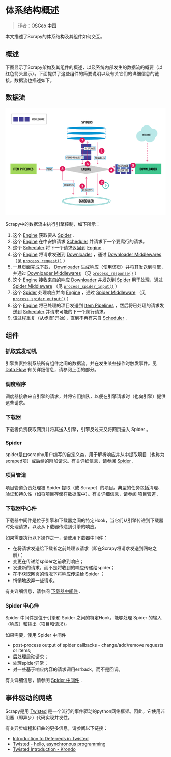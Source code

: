 # 体系结构概述

> 译者：[OSGeo 中国](https://www.osgeo.cn/)

本文描述了Scrapy的体系结构及其组件如何交互。

## 概述

下图显示了Scrapy架构及其组件的概述，以及系统内部发生的数据流的概要（以红色箭头显示）。下面提供了这些组件的简要说明以及有关它们的详细信息的链接。数据流也描述如下。

## 数据流

[![Scrapy architecture](img/d74a68f3540ed16e6533632095e18fc1.jpg)](../_images/scrapy_architecture_02.png)

Scrapy中的数据流由执行引擎控制，如下所示：

1.  这个 [Engine](#component-engine) 获取要从 [Spider](#component-spiders) .
2.  这个 [Engine](#component-engine) 在中安排请求 [Scheduler](#component-scheduler) 并请求下一个要爬行的请求。
3.  这个 [Scheduler](#component-scheduler) 将下一个请求返回到 [Engine](#component-engine) .
4.  这个 [Engine](#component-engine) 将请求发送到 [Downloader](#component-downloader) ，通过 [Downloader Middlewares](#component-downloader-middleware) （见 [`process_request()`](downloader-middleware.html#scrapy.downloadermiddlewares.DownloaderMiddleware.process_request "scrapy.downloadermiddlewares.DownloaderMiddleware.process_request") ）
5.  一旦页面完成下载， [Downloader](#component-downloader) 生成响应（使用该页）并将其发送到引擎，并通过 [Downloader Middlewares](#component-downloader-middleware) （见 [`process_response()`](downloader-middleware.html#scrapy.downloadermiddlewares.DownloaderMiddleware.process_response "scrapy.downloadermiddlewares.DownloaderMiddleware.process_response") ）
6.  这个 [Engine](#component-engine) 接收来自的响应 [Downloader](#component-downloader) 并发送到 [Spider](#component-spiders) 用于处理，通过 [Spider Middleware](#component-spider-middleware) （见 [`process_spider_input()`](spider-middleware.html#scrapy.spidermiddlewares.SpiderMiddleware.process_spider_input "scrapy.spidermiddlewares.SpiderMiddleware.process_spider_input") ）
7.  这个 [Spider](#component-spiders) 处理响应并向 [Engine](#component-engine) ，通过 [Spider Middleware](#component-spider-middleware) （见 [`process_spider_output()`](spider-middleware.html#scrapy.spidermiddlewares.SpiderMiddleware.process_spider_output "scrapy.spidermiddlewares.SpiderMiddleware.process_spider_output") ）
8.  这个 [Engine](#component-engine) 将已处理的项目发送到 [Item Pipelines](#component-pipelines) ，然后将已处理的请求发送到 [Scheduler](#component-scheduler) 并请求可能的下一个爬行请求。
9.  该过程重复（从步骤1开始），直到不再有来自 [Scheduler](#component-scheduler) .

## 组件

### 抓取式发动机

引擎负责控制系统所有组件之间的数据流，并在发生某些操作时触发事件。见 [Data Flow](#data-flow) 有关详细信息，请参阅上面的部分。

### 调度程序

调度器接收来自引擎的请求，并将它们排队，以便在引擎请求时（也向引擎）提供这些请求。

### 下载器

下载者负责获取网页并将其送入引擎，引擎反过来又将网页送入 Spider 。

### Spider

spider是由scraphy用户编写的自定义类，用于解析响应并从中提取项目（也称为scraped项）或后续的附加请求。有关详细信息，请参阅 [Spider](spiders.html#topics-spiders) .

### 项目管道

项目管道负责处理被 Spider 提取（或 Scrape）的项目。典型的任务包括清理、验证和持久性（如将项目存储在数据库中）。有关详细信息，请参阅 [项目管道](item-pipeline.html#topics-item-pipeline) .

### 下载器中心件

下载器中间件是位于引擎和下载器之间的特定Hook，当它们从引擎传递到下载器时处理请求，以及从下载器传递到引擎的响应。

如果需要执行以下操作之一，请使用下载器中间件：

*   在将请求发送给下载者之前处理该请求（即在Scrapy将请求发送到网站之前）；
*   变更在传递给spider之前收到响应；
*   发送新的请求，而不是将收到的响应传递给spider；
*   在不获取网页的情况下将响应传递给 Spider ；
*   悄悄地放弃一些请求。

有关详细信息，请参阅 [下载器中间件](downloader-middleware.html#topics-downloader-middleware) .

### Spider 中心件

Spider 中间件是位于引擎和 Spider 之间的特定Hook，能够处理 Spider 的输入（响应）和输出（项目和请求）。

如果需要，使用 Spider 中间件

*   post-process output of spider callbacks - change/add/remove requests or items;
*   后处理启动请求；
*   处理spider异常；
*   对一些基于响应内容的请求调用errback，而不是回调。

有关详细信息，请参阅 [Spider 中间件](spider-middleware.html#topics-spider-middleware) .

## 事件驱动的网络

Scrapy是用 [Twisted](https://twistedmatrix.com/trac/) 是一个流行的事件驱动的python网络框架。因此，它使用非阻塞（即异步）代码实现并发性。

有关异步编程和扭曲的更多信息，请参阅以下链接：

*   [Introduction to Deferreds in Twisted](https://twistedmatrix.com/documents/current/core/howto/defer-intro.html)
*   [Twisted - hello, asynchronous programming](http://jessenoller.com/blog/2009/02/11/twisted-hello-asynchronous-programming/)
*   [Twisted Introduction - Krondo](http://krondo.com/an-introduction-to-asynchronous-programming-and-twisted/)